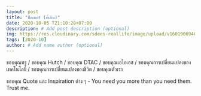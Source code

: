 ```yaml
---
layout: post
title: "ปิดเบอร์ (ที่เกิน)"
date: 2020-10-05 T21:10:28+07:00
description: # Add post description (optional)
img: https://res.cloudinary.com/sdees-reallife/image/upload/v1601906946/IMG_20201001_170843.jpg # Add image post (optional)
tags: [2020-10]
author: # Add name author (optional)
---
```

ขอบคุณทรู / ขอบคุณ Hutch / ขอบคุณ DTAC / ขอบคุณเอไอเอส / ขอบคุณการเปลี่ยนแปลงของเทคโนโลยี / ขอบคุณการเปลี่ยนแปลงของชีวิต / ขอบคุณตัวเรา

<i class="fa fa-child" style="color:plum"></i>

ขอบคุณ Quote และ Inspiration ต่าง ๆ - You need you more than you need them. Trust me.

